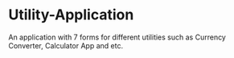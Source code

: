 # Utility-Application
An application with 7 forms for different utilities such as Currency Converter, Calculator App and etc.
